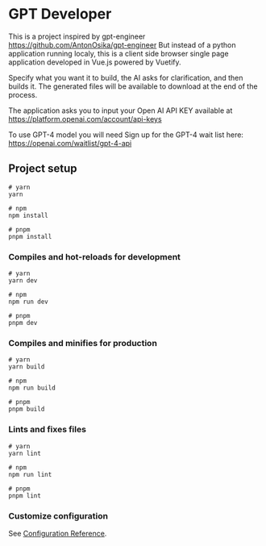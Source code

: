 # GPT Developer

This is a project inspired by gpt-engineer https://github.com/AntonOsika/gpt-engineer
But instead of a python application running localy, this is a client side browser single page application developed in Vue.js powered by Vuetify.

Specify what you want it to build, the AI asks for clarification, and then builds it.
The generated files will be available to download at the end of the process.

The application asks you to input your Open AI API KEY
available at https://platform.openai.com/account/api-keys

To use GPT-4 model you will need Sign up for the GPT-4 wait list here: https://openai.com/waitlist/gpt-4-api

## Project setup

```
# yarn
yarn

# npm
npm install

# pnpm
pnpm install
```

### Compiles and hot-reloads for development

```
# yarn
yarn dev

# npm
npm run dev

# pnpm
pnpm dev
```

### Compiles and minifies for production

```
# yarn
yarn build

# npm
npm run build

# pnpm
pnpm build
```

### Lints and fixes files

```
# yarn
yarn lint

# npm
npm run lint

# pnpm
pnpm lint
```

### Customize configuration

See [Configuration Reference](https://vitejs.dev/config/).
